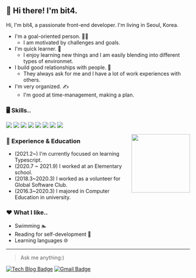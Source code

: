 ## 🙋 Hi there! I'm bit4.

Hi, I'm bit4, a passionate front-end developer. I'm living in Seoul, Korea. 
* I'm a goal-oriented person. 👩‍💻
  - I am motivated by challenges and goals.
* I'm quick learner. 🏃‍ 
  - I enjoy learning new things and I am easily blending into different types of environmet.
* I build good relationships with people. 👫
  - They always ask for me and I have a lot of work experiences with others.
* I'm very organized. ✍️
  - I'm good at time-management, making a plan. 

### 🖥️ Skills..
<!-- <img src="https://img.shields.io/badge/[쓰고 싶은 텍스트]-[컬러 코드]?style=flat-square&logo=[브랜드 이름]&logoColor=white"/> -->
<img src="https://img.shields.io/badge/HTML-E34F26?style=flat-square&logo=HTML5&logoColor=white"/> <img src="https://img.shields.io/badge/CSS-1572B6?style=flat-square&logo=CSS3&logoColor=white"/> <img src="https://img.shields.io/badge/JavaScript-F7DF1E?style=flat-square&logo=JavaScript&logoColor=white"/> <img src="https://img.shields.io/badge/React-61DAFB?style=flat-square&logo=React&logoColor=white"/> <img src="https://img.shields.io/badge/Redux-764ABC?style=flat-square&logo=Redux&logoColor=white"/> <img src="https://img.shields.io/badge/Sass-CC6699?style=flat-square&logo=Sass&logoColor=white"/> <img src="https://img.shields.io/badge/Firebase-FFCA28?style=flat-square&logo=Firebase&logoColor=white"/> <img src="https://img.shields.io/badge/Git-F05032?style=flat-square&logo=Git&logoColor=white"/>

<img align='right' src="https://github-readme-stats.vercel.app/api?username=devbit4" height="160">

### 🎍 Experience & Education
* (2021.2~) I'm currently focused on learning Typescript.
* (2020.7 ~ 2021.9) I worked at an Elementary school.
* (2018.3~2020.3) I worked as a volunteer for Global Software Club.
* (2016.3~2020.3) I majored in Computer Education in university.

### ❤️ What I like.. 
* Swimming 🏊
* Reading for self-development 📖
* Learning languages 🌐

---
> Ask me anything:) 

[![Tech Blog Badge](http://img.shields.io/badge/-Tech%20blog-black?style=flat-square&logo=github&link=https://velog.io/@devbit4)](https://velog.io/@devbit4) [![Gmail Badge](https://img.shields.io/badge/Gmail-d14836?style=flat-square&logo=Gmail&logoColor=white&link=mailto:devbit4gmail.com)](mailto:devbit4gmail.com) 

